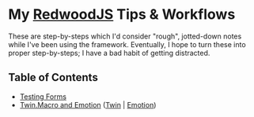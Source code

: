 # My [RedwoodJS](https://redwoodjs.com/) Tips & Workflows

These are step-by-steps which I'd consider "rough", jotted-down notes while I've been using the framework. Eventually, I hope to turn these into proper step-by-steps; I have a bad habit of getting distracted.

## Table of Contents

* [Testing Forms](./testing-forms-source/README.md)
* [Twin.Macro and Emotion](./twin-macro-emotion.md) ([Twin](https://github.com/ben-rogerson/twin.macro) | [Emotion](https://github.com/emotion-js/emotion))
